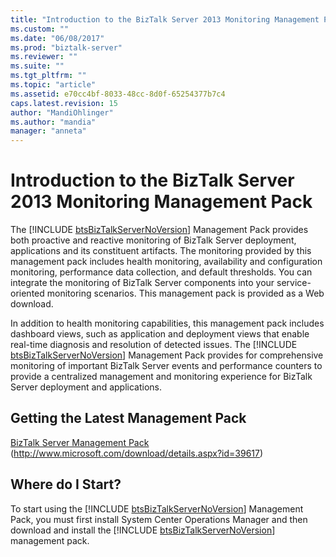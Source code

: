 ```yaml
---
title: "Introduction to the BizTalk Server 2013 Monitoring Management Pack | Microsoft Docs"
ms.custom: ""
ms.date: "06/08/2017"
ms.prod: "biztalk-server"
ms.reviewer: ""
ms.suite: ""
ms.tgt_pltfrm: ""
ms.topic: "article"
ms.assetid: e70cc4bf-8033-48cc-8d0f-65254377b7c4
caps.latest.revision: 15
author: "MandiOhlinger"
ms.author: "mandia"
manager: "anneta"
---
```

# Introduction to the BizTalk Server 2013 Monitoring Management Pack
The [!INCLUDE [btsBizTalkServerNoVersion](../includes/btsbiztalkservernoversion-md.md)] Management Pack provides both proactive and reactive monitoring of BizTalk Server deployment, applications and its constituent artifacts. The monitoring provided by this management pack includes health monitoring, availability and configuration monitoring, performance data collection, and default thresholds. You can integrate the monitoring of BizTalk Server components into your service-oriented monitoring scenarios. This management pack is provided as a Web download.  
  
 In addition to health monitoring capabilities, this management pack includes dashboard views, such as application and deployment views that enable real-time diagnosis and resolution of detected issues. The [!INCLUDE [btsBizTalkServerNoVersion](../includes/btsbiztalkservernoversion-md.md)] Management Pack provides for comprehensive monitoring of important BizTalk Server events and performance counters to provide a centralized management and monitoring experience for BizTalk Server deployment and applications.  
  
## Getting the Latest Management Pack  
 [BizTalk Server Management Pack](http://www.microsoft.com/download/details.aspx?id=39617) (http://www.microsoft.com/download/details.aspx?id=39617)  
  
## Where do I Start?  
 To start using the [!INCLUDE [btsBizTalkServerNoVersion](../includes/btsbiztalkservernoversion-md.md)] Management Pack, you must first install System Center Operations Manager and then download and install the [!INCLUDE [btsBizTalkServerNoVersion](../includes/btsbiztalkservernoversion-md.md)] management pack.